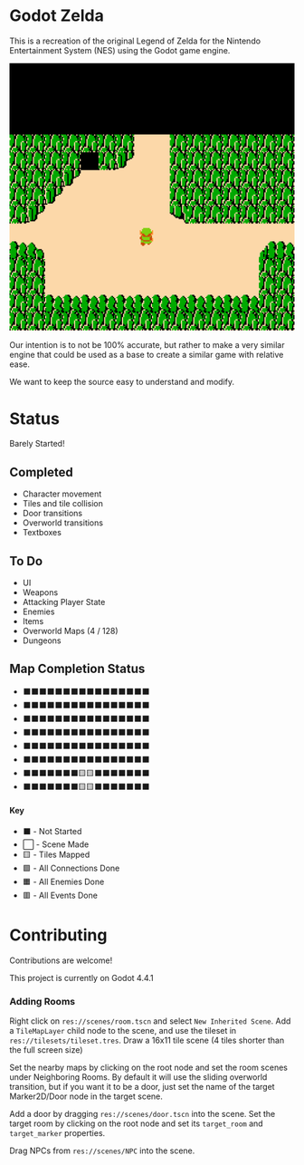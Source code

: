 # Godot Zelda

This is a recreation of the original Legend of Zelda for the Nintendo Entertainment System (NES) using the Godot game engine. 

![Gif recording of initial gameplay](/repo/example-gif.gif)

Our intention is to not be 100% accurate, but rather to make a very similar engine that could be used as a base to create a similar game with relative ease.

We want to keep the source easy to understand and modify.

# Status

Barely Started!

## Completed

- Character movement
- Tiles and tile collision
- Door transitions
- Overworld transitions
- Textboxes

## To Do

- UI
- Weapons
- Attacking Player State
- Enemies
- Items
- Overworld Maps (4 / 128)
- Dungeons

## Map Completion Status

- ⬛⬛⬛⬛⬛⬛⬛⬛⬛⬛⬛⬛⬛⬛⬛⬛
- ⬛⬛⬛⬛⬛⬛⬛⬛⬛⬛⬛⬛⬛⬛⬛⬛
- ⬛⬛⬛⬛⬛⬛⬛⬛⬛⬛⬛⬛⬛⬛⬛⬛
- ⬛⬛⬛⬛⬛⬛⬛⬛⬛⬛⬛⬛⬛⬛⬛⬛
- ⬛⬛⬛⬛⬛⬛⬛⬛⬛⬛⬛⬛⬛⬛⬛⬛
- ⬛⬛⬛⬛⬛⬛⬛⬛⬛⬛⬛⬛⬛⬛⬛⬛
- ⬛⬛⬛⬛⬛⬛⬛🟨🟨⬛⬛⬛⬛⬛⬛⬛
- ⬛⬛⬛⬛⬛⬛⬛🟨🟨⬛⬛⬛⬛⬛⬛⬛

#### Key

- ⬛ - Not Started
- ⬜ - Scene Made
- 🟨 - Tiles Mapped
- 🟩 - All Connections Done
- 🟧 - All Enemies Done
- 🟥 - All Events Done

# Contributing

Contributions are welcome! 

This project is currently on Godot 4.4.1

### Adding Rooms

Right click on `res://scenes/room.tscn` and select `New Inherited Scene`. Add a `TileMapLayer` child node to the scene, and use the tileset in `res://tilesets/tileset.tres`. Draw a 16x11 tile scene (4 tiles shorter than the full screen size)

Set the nearby maps by clicking on the root node and set the room scenes under Neighboring Rooms. By default it will use the sliding overworld transition, but if you want it to be a door, just set the name of the target Marker2D/Door node in the target scene.

Add a door by dragging `res://scenes/door.tscn` into the scene. Set the target room by clicking on the root node and set its `target_room` and `target_marker` properties.

Drag NPCs from `res://scenes/NPC` into the scene.